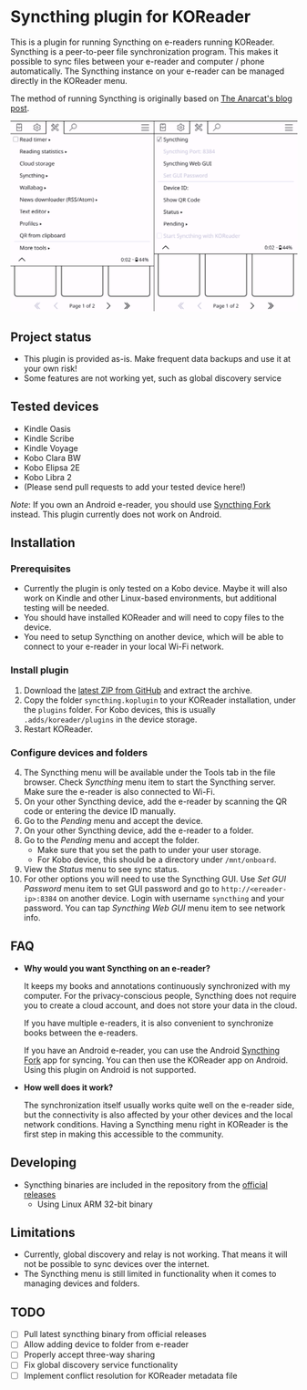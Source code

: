 # Syncthing plugin for KOReader

This is a plugin for running Syncthing on e-readers running KOReader. Syncthing
is a peer-to-peer file synchronization program. This makes it possible to sync
files between your e-reader and computer / phone automatically. The Syncthing
instance on your e-reader can be managed directly in the KOReader menu.

The method of running Syncthing is originally based on [The Anarcat's blog post](https://anarc.at/hardware/tablet/kobo-clara-hd/#install-syncthing).

![Screenshot of koreader-syncthing](./assets/menus.png)

## Project status

- This plugin is provided as-is. Make frequent data backups and use it
  at your own risk!
- Some features are not working yet, such as global discovery service

## Tested devices

- Kindle Oasis
- Kindle Scribe
- Kindle Voyage
- Kobo Clara BW
- Kobo Elipsa 2E
- Kobo Libra 2
- (Please send pull requests to add your tested device here!)

*Note*: If you own an Android e-reader, you should use [Syncthing Fork](https://github.com/Catfriend1/syncthing-android) instead. This plugin currently does not work on Android.

## Installation

### Prerequisites

- Currently the plugin is only tested on a Kobo device. Maybe it will also work
  on Kindle and other Linux-based environments, but additional testing will be
  needed.
- You should have installed KOReader and will need to copy files to the device.
- You need to setup Syncthing on another device, which will be able to connect
  to your e-reader in your local Wi-Fi network.

### Install plugin

1.  Download the [latest ZIP from GitHub](https://github.com/jasonchoimtt/koreader-syncthing/archive/refs/heads/main.zip)
    and extract the archive.
2.  Copy the folder `syncthing.koplugin` to your KOReader installation, under
    the `plugins` folder. For Kobo devices, this is usually
    `.adds/koreader/plugins` in the device storage.
3.  Restart KOReader.

### Configure devices and folders

4.  The Syncthing menu will be available under the Tools tab in the file
    browser. Check *Syncthing* menu item to start the Syncthing server. Make
    sure the e-reader is also connected to Wi-Fi.
5.  On your other Syncthing device, add the e-reader by scanning the QR code or
    entering the device ID manually.
6.  Go to the *Pending* menu and accept the device.
7.  On your other Syncthing device, add the e-reader to a folder.
8.  Go to the *Pending* menu and accept the folder.
    - Make sure that you set the path to under your user storage.
    - For Kobo device, this should be a directory under `/mnt/onboard`.
9.  View the *Status* menu to see sync status.
10. For other options you will need to use the Syncthing GUI. Use *Set GUI
    Password* menu item to set GUI password and go to `http://<ereader-ip>:8384`
    on another device. Login with username `syncthing` and your password. You
    can tap *Syncthing Web GUI* menu item to see network info.

## FAQ

- **Why would you want Syncthing on an e-reader?**

  It keeps my books and annotations continuously synchronized with my computer.
  For the privacy-conscious people, Syncthing does not require you to create a
  cloud account, and does not store your data in the cloud.

  If you have multiple e-readers, it is also convenient to synchronize books
  between the e-readers.

  If you have an Android e-reader, you can use the Android [Syncthing
  Fork](https://github.com/Catfriend1/syncthing-android) app for syncing. You
  can then use the KOReader app on Android. Using this plugin on Android is not
  supported.

- **How well does it work?**

  The synchronization itself usually works quite well on the e-reader side, but
  the connectivity is also affected by your other devices and the local network
  conditions. Having a Syncthing menu right in KOReader is the first step in
  making this accessible to the community.

## Developing

- Syncthing binaries are included in the repository from the [official
  releases](https://syncthing.net/downloads/)
  - Using Linux ARM 32-bit binary

## Limitations

- Currently, global discovery and relay is not working. That means it will not
  be possible to sync devices over the internet.
- The Syncthing menu is still limited in functionality when it comes to managing
  devices and folders.

## TODO

- [ ] Pull latest syncthing binary from official releases
- [ ] Allow adding device to folder from e-reader
- [ ] Properly accept three-way sharing
- [ ] Fix global discovery service functionality
- [ ] Implement conflict resolution for KOReader metadata file
